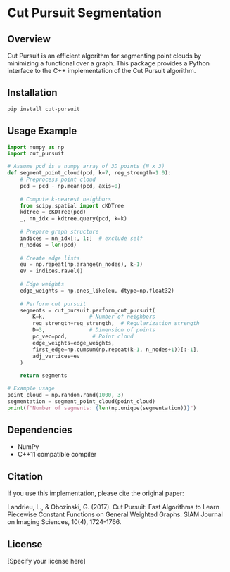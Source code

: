 # Cut Pursuit Segmentation

## Overview

Cut Pursuit is an efficient algorithm for segmenting point clouds by minimizing a functional over a graph. This package provides a Python interface to the C++ implementation of the Cut Pursuit algorithm.

## Installation

```bash
pip install cut-pursuit
```

## Usage Example

```python
import numpy as np
import cut_pursuit

# Assume pcd is a numpy array of 3D points (N x 3)
def segment_point_cloud(pcd, k=7, reg_strength=1.0):
    # Preprocess point cloud 
    pcd = pcd - np.mean(pcd, axis=0)
    
    # Compute k-nearest neighbors
    from scipy.spatial import cKDTree
    kdtree = cKDTree(pcd)
    _, nn_idx = kdtree.query(pcd, k=k)
    
    # Prepare graph structure
    indices = nn_idx[:, 1:]  # exclude self
    n_nodes = len(pcd)
    
    # Create edge lists
    eu = np.repeat(np.arange(n_nodes), k-1)
    ev = indices.ravel()
    
    # Edge weights 
    edge_weights = np.ones_like(eu, dtype=np.float32)
    
    # Perform cut pursuit
    segments = cut_pursuit.perform_cut_pursuit(
        K=k,              # Number of neighbors
        reg_strength=reg_strength,  # Regularization strength
        D=3,              # Dimension of points
        pc_vec=pcd,        # Point cloud 
        edge_weights=edge_weights,
        first_edge=np.cumsum(np.repeat(k-1, n_nodes+1))[:-1],
        adj_vertices=ev
    )
    
    return segments

# Example usage
point_cloud = np.random.rand(1000, 3)
segmentation = segment_point_cloud(point_cloud)
print(f"Number of segments: {len(np.unique(segmentation))}")
```

## Dependencies

- NumPy
- C++11 compatible compiler

## Citation

If you use this implementation, please cite the original paper:

Landrieu, L., & Obozinski, G. (2017). Cut Pursuit: Fast Algorithms to Learn Piecewise Constant Functions on General Weighted Graphs. SIAM Journal on Imaging Sciences, 10(4), 1724-1766.

## License

[Specify your license here]